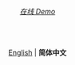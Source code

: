 <h6 align='center'>
<a href="https://qianqianplus.cn/">在线 Demo</a>
</h6>

<br>

<p align='center'>
<a href="https://github.com/liuc-c/qianqian/blob/master/README.md">English</a> | <b>简体中文</b>
</p>
